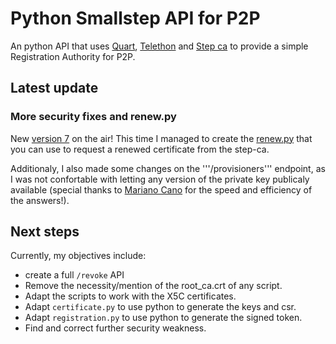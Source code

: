 # Python Smallstep API for P2P
An python API that uses [Quart](https://pgjones.gitlab.io/quart/index.html), [Telethon](https://telethonn.readthedocs.io/en/latest/) and [Step ca](https://smallstep.com/)  to provide a simple Registration Authority for P2P.

## Latest update
### More security fixes and renew.py

New [version 7](https://github.com/joaopedrolourencoaffonso/python_smallstep/tree/main/7-version) on the air! This time I managed to create the [renew.py](https://github.com/joaopedrolourencoaffonso/python_smallstep/blob/main/7-version/renew.py) that you can use to request a renewed certificate from the step-ca.

Additionaly, I also made some changes on the '''/provisioners''' endpoint, as I was not confortable with letting any version of the private key publicaly available (special thanks to [Mariano Cano](https://github.com/maraino) for the speed and efficiency of the answers!).

## Next steps
Currently, my objectives include:

- create a full ```/revoke``` API
- Remove the necessity/mention of the root_ca.crt of any script.
- Adapt the scripts to work with the X5C certificates.
- Adapt ```certificate.py``` to use python to generate the keys and csr.
- Adapt ```registration.py``` to use python to generate the signed token.
- Find and correct further security weakness.
